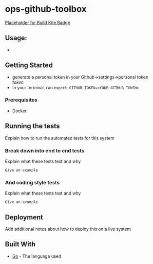 # ops-github-toolbox
[Placeholder for Build Kite Badge](https://google.com.au)

## Usage:
-

## Getting Started

- generate a personal token in your Github->settings->personal token _token_
- In your terminal, run `export GITHUB_TOKEN=<YOUR GITHUB TOKEN>`


### Prerequisites

- Docker

## Running the tests

Explain how to run the automated tests for this system

### Break down into end to end tests

Explain what these tests test and why

```
Give an example
```

### And coding style tests

Explain what these tests test and why

```
Give an example
```

## Deployment

Add additional notes about how to deploy this on a live system

## Built With

* [Go](http://www.google.com.au) - The language used
